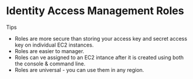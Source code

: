 # Identity Access Management Roles 

Tips

* Roles are more secure than storing your access key and secret access key on individual EC2 instances.
* Roles are easier to manager.
* Roles can ve assigned to an EC2 intance after it is created using both the console & command line.
* Roles are universal - you can use them in any region.
